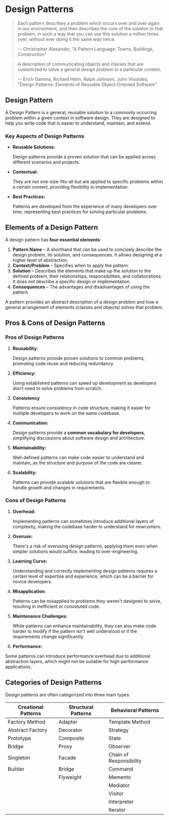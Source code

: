 # Design Patterns

> Each pattern describes a problem which occurs over and over again in our environment, and then describes the core of the solution to that problem, in such a way that you can use this solution a million times over, without ever doing it the same way twice.
>
> -- Christopher Alexander, "A Pattern Language: Towns, Buildings, Construction"

> A description of communicating objects and classes that are customized to solve a general design problem in a particular context.
>
> -- Erich Gamma, Richard Helm, Ralph Johnson, John Vlissides, "Design Patterns: Elements of Reusable Object-Oriented Software"

## Design Pattern

A Design Pattern is a general, reusable solution to a commonly occurring problem within a given context in software design. They are designed to help you write code that is easier to understand, maintain, and extend.

### Key Aspects of Design Patterns

* **Reusable Solutions:**

    Design patterns provide a proven solution that can be applied across different scenarios and projects.

* **Contextual:**

    They are not one-size-fits-all but are applied to specific problems within a certain context, providing flexibility in implementation.

* **Best Practices:**

    Patterns are developed from the experience of many developers over time, representing best practices for solving particular problems.

## Elements of a Design Pattern

A design pattern has **four essential elements**:

1. **Pattern Name** – A shorthand that can be used to concisely describe the design problem, its solution, and consequences. It allows designing at a higher level of abstraction.
2. **Context/Problem** – Specifies when to apply the pattern.
3. **Solution** – Describes the elements that make up the solution to the defined problem, their relationships, responsibilities, and collaborations. It does not describe a specific design or implementation.
4. **Consequences** – The advantages and disadvantages of using the pattern.

A pattern provides an abstract description of a design problem and how a general arrangement of elements (classes and objects) solves that problem.

## Pros & Cons of Design Patterns

### Pros of Design Patterns

1. **Reusability:**

   Design patterns provide proven solutions to common problems, promoting code reuse and reducing redundancy.

2. **Efficiency:**
  
    Using established patterns can speed up development as developers don't need to solve problems from scratch.

3. **Consistency**

    Patterns ensure consistency in code structure, making it easier for multiple developers to work on the same codebase.

4. **Communication:**

    Design patterns provide a **common vocabulary for developers**, simplifying discussions about software design and architecture.

5. **Maintainability:**

    Well-defined patterns can make code easier to understand and maintain, as the structure and purpose of the code are clearer.

6. **Scalability:**

    Patterns can provide scalable solutions that are flexible enough to handle growth and changes in requirements.

### Cons of Design Patterns

1. **Overhead:**

    Implementing patterns can sometimes introduce additional layers of complexity, making the codebase harder to understand for newcomers.

2. **Overuse:**

    There's a risk of overusing design patterns, applying them even when simpler solutions would suffice, leading to over-engineering.

3. **Learning Curve:**

    Understanding and correctly implementing design patterns requires a certain level of expertise and experience, which can be a barrier for novice developers.

4. **Misapplication:**

    Patterns can be misapplied to problems they weren't designed to solve, resulting in inefficient or convoluted code.

5. **Maintenance Challenges:**

    While patterns can enhance maintainability, they can also make code harder to modify if the pattern isn't well understood or if the requirements change significantly.

6. **Performance:**

Some patterns can introduce performance overhead due to additional abstraction layers, which might not be suitable for high-performance applications.

## Categories of Design Patterns

Design patterns are often categorized into three main types:

| **Creational Patterns** | **Structural Patterns** | **Behavioral Patterns** |
| ----------------------- | ----------------------- | ----------------------- |
| Factory Method          | Adapter                 | Template Method         |
| Abstract Factory        | Decorator               | Strategy                |
| Prototype               | Composite               | State                   |
| Bridge                  | Proxy                   | Observer                |
| Singleton               | Facade                  | Chain of Responsibility |
| Builder                 | Bridge                  | Command                 |
|                         | Flyweight               | Memento                 |
|                         |                         | Mediator                |
|                         |                         | Visitor                 |
|                         |                         | Interpreter             |
|                         |                         | Iterator                |